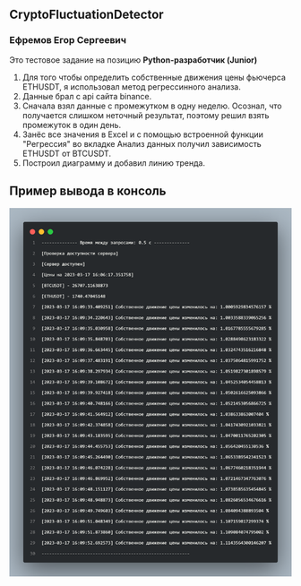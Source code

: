 ## CryptoFluctuationDetector
### Ефремов Егор Сергеевич
Это тестовое задание на позицию **Python-разработчик (Junior)**

 1. Для того чтобы определить собственные движения цены фьючерса
		ETHUSDT, я использовал метод регрессинного анализа. 
 2. Данные брал с api сайта binance. 
 3. Сначала взял данные с промежутком в одну неделю. Осознал, что
	    получается слишком неточный результат, поэтому решил взять
	    промежуток в один день.
 4. Занёс все значения в Excel и с помощью встроенной функции
	    "Регрессия" во вкладке Анализ данных получил зависимость ETHUSDT от
	    BTCUSDT.
 5. Построил диаграмму и добавил линию тренда.

## Пример вывода в консоль

![Пример вывода в консоль](https://github.com/EfremovEgor/CryptoFluctuationDetector/blob/main/images/output.png?raw=true)
